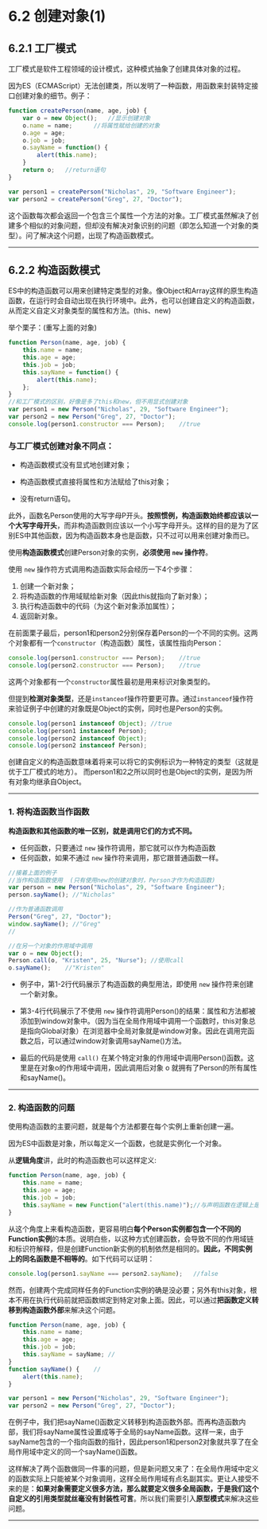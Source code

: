 # 6.2 创建对象(1)

## 6.2.1 工厂模式

工厂模式是软件工程领域的设计模式，这种模式抽象了创建具体对象的过程。

因为ES（ECMAScript）无法创建类，所以发明了一种函数，用函数来封装特定接口创建对象的细节。例子：
```js
function createPerson(name, age, job) {
    var o = new Object();   //显示创建对象
    o.name = name;      //将属性赋给创建的对象
    o.age = age;
    o.job = job;
    o.sayName = function() {
        alert(this.name);
    }
    return o;   //return语句
}

var person1 = createPerson("Nicholas", 29, "Software Engineer");
var person2 = createPerson("Greg", 27, "Doctor");
```
这个函数每次都会返回一个包含三个属性一个方法的对象。工厂模式虽然解决了创建多个相似的对象问题，但却没有解决对象识别的问题（即怎么知道一个对象的类型）。问了解决这个问题，出现了构造函数模式。

---
## 6.2.2 **构造函数模式**

ES中的构造函数可以用来创建特定类型的对象。像Object和Array这样的原生构造函数，在运行时会自动出现在执行环境中。此外，也可以创建自定义的构造函数，从而定义自定义对象类型的属性和方法。(this、new)

举个栗子：(重写上面的对象)
```js
function Person(name, age, job) {
    this.name = name;
    this.age = age;
    this.job = job;
    this.sayName = function() {
        alert(this.name);
    };
}
//和工厂模式的区别，好像是多了this和new，但不用显式创建对象
var person1 = new Person("Nicholas", 29, "Software Engineer");
var person2 = new Person("Greg", 27, "Doctor");
console.log(person1.constructor === Person);    //true
```


### 与工厂模式创建对象不同点：
- 构造函数模式没有显式地创建对象；

- 构造函数模式直接将属性和方法赋给了this对象；

- 没有return语句。

此外，函数名Person使用的大写字母P开头。**按照惯例，构造函数始终都应该以一个大写字母开头**，而非构造函数则应该以一个小写字母开头。这样的目的是为了区别ES中其他函数，因为构造函数本身也是函数，只不过可以用来创建对象而已。

使用**构造函数模式**创建Person对象的实例，**必须使用 `new` 操作符**。

使用 `new` 操作符方式调用构造函数实际会经历一下4个步骤：

1. 创建一个新对象；
2. 将构造函数的作用域赋给新对象（因此this就指向了新对象）；
3. 执行构造函数中的代码（为这个新对象添加属性）；
4. 返回新对象。

在前面栗子最后，person1和person2分别保存着Person的一个不同的实例。这两个对象都有一个`constructor`（构造函数）属性，该属性指向Person：
```js
console.log(person1.constructor === Person);    //true
console.log(person2.constructor === Person);    //true
```

这两个对象都有一个`constructor`属性最初是用来标识对象类型的。

但提到**检测对象类型**，还是`instanceof`操作符要更可靠。通过`instanceof`操作符来验证例子中创建的对象既是Object的实例，同时也是Person的实例。
```js
console.log(person1 instanceof Object); //true
console.log(person1 instanceof Person);
console.log(person2 instanceof Object);
console.log(person2 instanceof Person);
```

创建自定义的构造函数意味着将来可以将它的实例标识为一种特定的类型（这就是优于工厂模式的地方）。
而person1和2之所以同时也是Object的实例，是因为所有对象均继承自Object。

---

### 1. **将构造函数当作函数**

**构造函数和其他函数的唯一区别，就是调用它们的方式不同。**

- 任何函数，只要通过 `new` 操作符调用，那它就可以作为构造函数
- 任何函数，如果不通过 `new` 操作符来调用，那它跟普通函数一样。

```js
//接着上面的例子
//当作构造函数使用  (只有使用new的创建对象时，Person才作为构造函数)
var person = new Person("Nicholas", 29, "Software Engineer");
person.sayName(); //"Nicholas"

//作为普通函数调用
Person("Greg", 27, "Doctor"); 
window.sayName(); //"Greg"
//

//在另一个对象的作用域中调用
var o = new Object();
Person.call(o, "Kristen", 25, "Nurse"); //使用call
o.sayName();    //"Kristen"
```
- 例子中，第1-2行代码展示了构造函数的典型用法，即使用 `new` 操作符来创建一个新对象。

- 第3-4行代码展示了不使用 `new` 操作符调用Person()的结果：属性和方法都被添加到window对象中。（因为当在全局作用域中调用一个函数时，this对象总是指向Global对象）在浏览器中全局对象就是window对象。因此在调用完函数之后，可以通过window对象调用sayName()方法。

- 最后的代码是使用 `call()` 在某个特定对象的作用域中调用Person()函数。这里是在对象o的作用域中调用，因此调用后对象 o 就拥有了Person的所有属性和sayName()。

---

### 2. **构造函数的问题**
使用构造函数的主要问题，就是每个方法都要在每个实例上重新创建一遍。

因为ES中函数是对象，所以每定义一个函数，也就是实例化一个对象。

从**逻辑角度**讲，此时的构造函数也可以这样定义:
```js
function Person(name, age, job) {
    this.name = name;
    this.age = age;
    this.job = job;
    this.sayName = new Function("alert(this.name)");//与声明函数在逻辑上是等价的
}
```

从这个角度上来看构造函数，更容易明白**每个Person实例都包含一个不同的Function实例**的本质。说明白些，以这种方式创建函数，会导致不同的作用域链和标识符解释，但是创建Function新实例的机制依然是相同的。**因此，不同实例上的同名函数是不相等的**。如下代码可以证明：
```js
console.log(person1.sayName === person2.sayName);   //false
```

然而，创建两个完成同样任务的Function实例的确是没必要；另外有this对象，根本不用在执行代码前就把函数绑定到特定对象上面。因此，可以通过**把函数定义转移到构造函数外部**来解决这个问题。
```js
function Person(name, age, job) {
    this.name = name;
    this.age = age;
    this.job = job;
    this.sayName = sayName; //
}
function sayName() {    //
    alert(this.name);
}

var person1 = new Person("Nicholas", 29, "Software Engineer");
var person2 = new Person("Greg", 27, "Doctor");
```
在例子中，我们把sayName()函数定义转移到构造函数外部。而再构造函数内部，我们将sayName属性设置成等于全局的sayName函数。这样一来，由于sayName包含的一个指向函数的指针，因此person1和person2对象就共享了在全局作用域中定义的同一个sayName()函数。

这样解决了两个函数做同一件事的问题，但是新问题又来了：在全局作用域中定义的函数实际上只能被某个对象调用，这样全局作用域有点名副其实。更让人接受不来的是：**如果对象需要定义很多方法，那么就要定义很多全局函数，于是我们这个自定义的引用类型就丝毫没有封装性可言**。所以我们需要引入**原型模式**来解决这些问题。

---